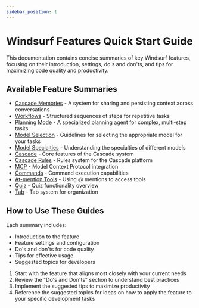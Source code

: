 ```yaml
---
sidebar_position: 1
---
```


# Windsurf Features Quick Start Guide

This documentation contains concise summaries of key Windsurf features, focusing on their introduction, settings, do's and don'ts, and tips for maximizing code quality and productivity.

## Available Feature Summaries

- [Cascade Memories](./cascade-memories) - A system for sharing and persisting context across conversations
- [Workflows](./workflows) - Structured sequences of steps for repetitive tasks
- [Planning Mode](./planning-mode) - A specialized planning agent for complex, multi-step tasks
- [Model Selection](./model-selection) - Guidelines for selecting the appropriate model for your tasks
- [Model Specialties](./model-specialties-specialty) - Understanding the specialties of different models
- [Cascade](./cascade) - Core features of the Cascade system
- [Cascade Rules](./cascade-rules) - Rules system for the Cascade platform
- [MCP](./mcp) - Model Context Protocol integration
- [Commands](./command) - Command execution capabilities
- [At-mention Tools](./at-mention-tools) - Using @ mentions to access tools
- [Quiz](./quiz) - Quiz functionality overview
- [Tab](./tab) - Tab system for organization

## How to Use These Guides

Each summary includes:
- Introduction to the feature
- Feature settings and configuration
- Do's and don'ts for code quality
- Tips for effective usage
- Suggested topics for developers

1. Start with the feature that aligns most closely with your current needs
2. Review the "Do's and Don'ts" section to understand best practices
3. Implement the suggested tips to maximize productivity
4. Reference the suggested topics for ideas on how to apply the feature to your specific development tasks
